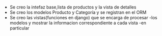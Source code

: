 - Se creo la intefaz base,lista de productos y la vista de detalles
- Se creo los modelos Producto y Categoría y se registran en el ORM
- Se creo las vistas(funciones en django) que se encarga de procesar
  -los modelos y mostrar la informacion correspondiente a cada vista
  -en particular
